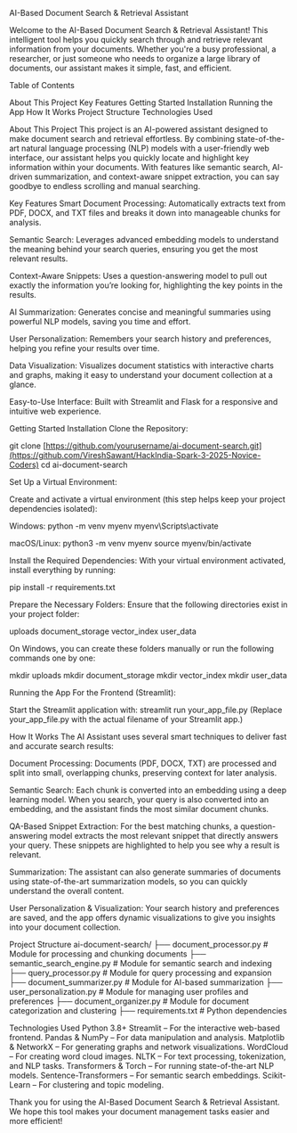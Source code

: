 AI-Based Document Search & Retrieval Assistant

Welcome to the AI-Based Document Search & Retrieval Assistant! This intelligent tool helps you quickly search through and retrieve relevant information from your documents. Whether you're a busy professional, a researcher, or just someone who needs to organize a large library of documents, our assistant makes it simple, fast, and efficient.

Table of Contents

About This Project
Key Features
Getting Started
Installation
Running the App
How It Works
Project Structure
Technologies Used

About This Project
This project is an AI-powered assistant designed to make document search and retrieval effortless. By combining state-of-the-art natural language processing (NLP) models with a user-friendly web interface, our assistant helps you quickly locate and highlight key information within your documents. With features like semantic search, AI-driven summarization, and context-aware snippet extraction, you can say goodbye to endless scrolling and manual searching.

Key Features
Smart Document Processing:
Automatically extracts text from PDF, DOCX, and TXT files and breaks it down into manageable chunks for analysis.

Semantic Search:
Leverages advanced embedding models to understand the meaning behind your search queries, ensuring you get the most relevant results.

Context-Aware Snippets:
Uses a question-answering model to pull out exactly the information you’re looking for, highlighting the key points in the results.

AI Summarization:
Generates concise and meaningful summaries using powerful NLP models, saving you time and effort.

User Personalization:
Remembers your search history and preferences, helping you refine your results over time.

Data Visualization:
Visualizes document statistics with interactive charts and graphs, making it easy to understand your document collection at a glance.

Easy-to-Use Interface:
Built with Streamlit and Flask for a responsive and intuitive web experience.

Getting Started
Installation
Clone the Repository:

git clone [https://github.com/yourusername/ai-document-search.git](https://github.com/VireshSawant/HackIndia-Spark-3-2025-Novice-Coders)
cd ai-document-search

Set Up a Virtual Environment:

Create and activate a virtual environment (this step helps keep your project dependencies isolated):

Windows:
python -m venv myenv
myenv\Scripts\activate


macOS/Linux:
python3 -m venv myenv
source myenv/bin/activate

Install the Required Dependencies:
With your virtual environment activated, install everything by running:

pip install -r requirements.txt

Prepare the Necessary Folders:
Ensure that the following directories exist in your project folder:

uploads
document_storage
vector_index
user_data

On Windows, you can create these folders manually or run the following commands one by one:

mkdir uploads
mkdir document_storage
mkdir vector_index
mkdir user_data

Running the App
For the Frontend (Streamlit):

Start the Streamlit application with:
streamlit run your_app_file.py
(Replace your_app_file.py with the actual filename of your Streamlit app.)


How It Works
The AI Assistant uses several smart techniques to deliver fast and accurate search results:

Document Processing:
Documents (PDF, DOCX, TXT) are processed and split into small, overlapping chunks, preserving context for later analysis.

Semantic Search:
Each chunk is converted into an embedding using a deep learning model. When you search, your query is also converted into an embedding, and the assistant finds the most similar document chunks.

QA-Based Snippet Extraction:
For the best matching chunks, a question-answering model extracts the most relevant snippet that directly answers your query. These snippets are highlighted to help you see why a result is relevant.

Summarization:
The assistant can also generate summaries of documents using state-of-the-art summarization models, so you can quickly understand the overall content.

User Personalization & Visualization:
Your search history and preferences are saved, and the app offers dynamic visualizations to give you insights into your document collection.

Project Structure
ai-document-search/
├── document_processor.py      # Module for processing and chunking documents
├── semantic_search_engine.py  # Module for semantic search and indexing
├── query_processor.py         # Module for query processing and expansion
├── document_summarizer.py     # Module for AI-based summarization
├── user_personalization.py    # Module for managing user profiles and preferences
├── document_organizer.py      # Module for document categorization and clustering
├── requirements.txt           # Python dependencies

Technologies Used
Python 3.8+
Streamlit – For the interactive web-based frontend.
Pandas & NumPy – For data manipulation and analysis.
Matplotlib & NetworkX – For generating graphs and network visualizations.
WordCloud – For creating word cloud images.
NLTK – For text processing, tokenization, and NLP tasks.
Transformers & Torch – For running state-of-the-art NLP models.
Sentence-Transformers – For semantic search embeddings.
Scikit-Learn – For clustering and topic modeling.

Thank you for using the AI-Based Document Search & Retrieval Assistant. We hope this tool makes your document management tasks easier and more efficient!

